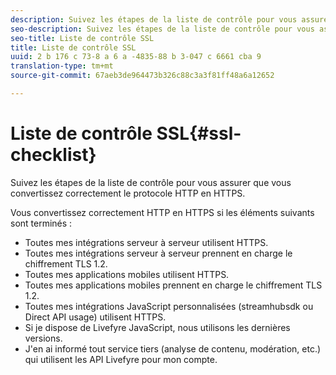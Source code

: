 ```yaml
---
description: Suivez les étapes de la liste de contrôle pour vous assurer que vous convertissez correctement le protocole HTTP en HTTPS.
seo-description: Suivez les étapes de la liste de contrôle pour vous assurer que vous convertissez correctement le protocole HTTP en HTTPS.
seo-title: Liste de contrôle SSL
title: Liste de contrôle SSL
uuid: 2 b 176 c 73-8 a 6 a -4835-88 b 3-047 c 6661 cba 9
translation-type: tm+mt
source-git-commit: 67aeb3de964473b326c88c3a3f81ff48a6a12652

---
```



# Liste de contrôle SSL{#ssl-checklist}

Suivez les étapes de la liste de contrôle pour vous assurer que vous convertissez correctement le protocole HTTP en HTTPS.

Vous convertissez correctement HTTP en HTTPS si les éléments suivants sont terminés :

* Toutes mes intégrations serveur à serveur utilisent HTTPS.
* Toutes mes intégrations serveur à serveur prennent en charge le chiffrement TLS 1.2.
* Toutes mes applications mobiles utilisent HTTPS.
* Toutes mes applications mobiles prennent en charge le chiffrement TLS 1.2.
* Toutes mes intégrations JavaScript personnalisées (streamhubsdk ou Direct API usage) utilisent HTTPS.
* Si je dispose de Livefyre JavaScript, nous utilisons les dernières versions.
* J&#39;en ai informé tout service tiers (analyse de contenu, modération, etc.) qui utilisent les API Livefyre pour mon compte.

